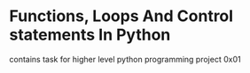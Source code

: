 # Functions, Loops And Control statements In Python

contains task for higher level python programming project 0x01
